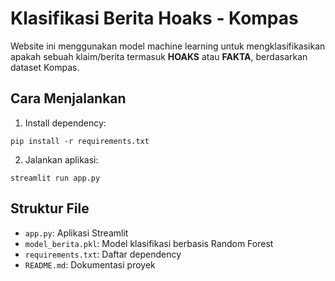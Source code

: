 # Klasifikasi Berita Hoaks - Kompas

Website ini menggunakan model machine learning untuk mengklasifikasikan apakah sebuah klaim/berita termasuk **HOAKS** atau **FAKTA**, berdasarkan dataset Kompas.

## Cara Menjalankan

1. Install dependency:

```
pip install -r requirements.txt
```

2. Jalankan aplikasi:

```
streamlit run app.py
```

## Struktur File

- `app.py`: Aplikasi Streamlit
- `model_berita.pkl`: Model klasifikasi berbasis Random Forest
- `requirements.txt`: Daftar dependency
- `README.md`: Dokumentasi proyek
